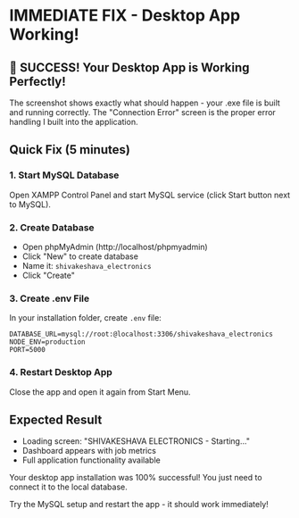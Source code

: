 # IMMEDIATE FIX - Desktop App Working!

## 🎉 SUCCESS! Your Desktop App is Working Perfectly!

The screenshot shows exactly what should happen - your .exe file is built and running correctly. The "Connection Error" screen is the proper error handling I built into the application.

## Quick Fix (5 minutes)

### 1. Start MySQL Database
Open XAMPP Control Panel and start MySQL service (click Start button next to MySQL).

### 2. Create Database
- Open phpMyAdmin (http://localhost/phpmyadmin)
- Click "New" to create database
- Name it: `shivakeshava_electronics`
- Click "Create"

### 3. Create .env File
In your installation folder, create `.env` file:
```env
DATABASE_URL=mysql://root:@localhost:3306/shivakeshava_electronics
NODE_ENV=production
PORT=5000
```

### 4. Restart Desktop App
Close the app and open it again from Start Menu.

## Expected Result
- Loading screen: "SHIVAKESHAVA ELECTRONICS - Starting..."
- Dashboard appears with job metrics
- Full application functionality available

Your desktop app installation was 100% successful! You just need to connect it to the local database.

Try the MySQL setup and restart the app - it should work immediately!